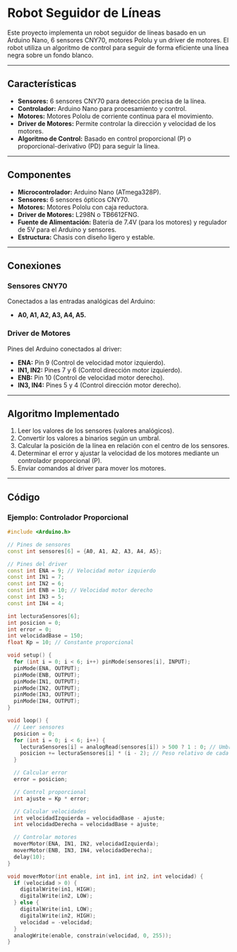 # **Robot Seguidor de Líneas**

Este proyecto implementa un robot seguidor de líneas basado en un Arduino Nano, 6 sensores CNY70, motores Pololu y un driver de motores. El robot utiliza un algoritmo de control para seguir de forma eficiente una línea negra sobre un fondo blanco.

---

## **Características**

- **Sensores:** 6 sensores CNY70 para detección precisa de la línea.  
- **Controlador:** Arduino Nano para procesamiento y control.  
- **Motores:** Motores Pololu de corriente continua para el movimiento.  
- **Driver de Motores:** Permite controlar la dirección y velocidad de los motores.  
- **Algoritmo de Control:** Basado en control proporcional (P) o proporcional-derivativo (PD) para seguir la línea.

---

## **Componentes**

- **Microcontrolador:** Arduino Nano (ATmega328P).  
- **Sensores:** 6 sensores ópticos CNY70.  
- **Motores:** Motores Pololu con caja reductora.  
- **Driver de Motores:** L298N o TB6612FNG.  
- **Fuente de Alimentación:** Batería de 7.4V (para los motores) y regulador de 5V para el Arduino y sensores.  
- **Estructura:** Chasis con diseño ligero y estable.  

---

## **Conexiones**

### **Sensores CNY70**  
Conectados a las entradas analógicas del Arduino:  
- **A0, A1, A2, A3, A4, A5.**  

### **Driver de Motores**  
Pines del Arduino conectados al driver:  
- **ENA:** Pin 9 (Control de velocidad motor izquierdo).  
- **IN1, IN2:** Pines 7 y 6 (Control dirección motor izquierdo).  
- **ENB:** Pin 10 (Control de velocidad motor derecho).  
- **IN3, IN4:** Pines 5 y 4 (Control dirección motor derecho).  

---

## **Algoritmo Implementado**

1. Leer los valores de los sensores (valores analógicos).  
2. Convertir los valores a binarios según un umbral.  
3. Calcular la posición de la línea en relación con el centro de los sensores.  
4. Determinar el error y ajustar la velocidad de los motores mediante un controlador proporcional (P).  
5. Enviar comandos al driver para mover los motores.

---

## **Código**

### **Ejemplo: Controlador Proporcional**
```cpp
#include <Arduino.h>

// Pines de sensores
const int sensores[6] = {A0, A1, A2, A3, A4, A5};

// Pines del driver
const int ENA = 9; // Velocidad motor izquierdo
const int IN1 = 7;
const int IN2 = 6;
const int ENB = 10; // Velocidad motor derecho
const int IN3 = 5;
const int IN4 = 4;

int lecturaSensores[6];
int posicion = 0;
int error = 0;
int velocidadBase = 150;
float Kp = 10; // Constante proporcional

void setup() {
  for (int i = 0; i < 6; i++) pinMode(sensores[i], INPUT);
  pinMode(ENA, OUTPUT);
  pinMode(ENB, OUTPUT);
  pinMode(IN1, OUTPUT);
  pinMode(IN2, OUTPUT);
  pinMode(IN3, OUTPUT);
  pinMode(IN4, OUTPUT);
}

void loop() {
  // Leer sensores
  posicion = 0;
  for (int i = 0; i < 6; i++) {
    lecturaSensores[i] = analogRead(sensores[i]) > 500 ? 1 : 0; // Umbral 500
    posicion += lecturaSensores[i] * (i - 2); // Peso relativo de cada sensor
  }

  // Calcular error
  error = posicion;

  // Control proporcional
  int ajuste = Kp * error;

  // Calcular velocidades
  int velocidadIzquierda = velocidadBase - ajuste;
  int velocidadDerecha = velocidadBase + ajuste;

  // Controlar motores
  moverMotor(ENA, IN1, IN2, velocidadIzquierda);
  moverMotor(ENB, IN3, IN4, velocidadDerecha);
  delay(10);
}

void moverMotor(int enable, int in1, int in2, int velocidad) {
  if (velocidad > 0) {
    digitalWrite(in1, HIGH);
    digitalWrite(in2, LOW);
  } else {
    digitalWrite(in1, LOW);
    digitalWrite(in2, HIGH);
    velocidad = -velocidad;
  }
  analogWrite(enable, constrain(velocidad, 0, 255));
}
